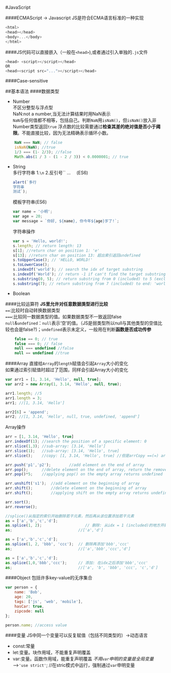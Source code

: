 #JavaScript

####ECMAScript -> Javascript
JS是符合ECMA语言标准的一种实现

```Javascript
<html>
<head></head>
<body>...</body>
</html>
```

####JS代码可以直接嵌入（一般在`<head>`),或者通过引入单独的`.js`文件
```Javascript
<head> <script></script></head>
OR
<head><script src="..."></script></head>
```
####Case-sensitive

##基本语法
####数据类型
- Number  
	不区分整型与浮点型  
	NaN:not a number,当无法计算结果时用NaN表示  
	`NaN`与任何值都不相等，包括自己。判断`NaN`用`isNaN()`，但`isNaN()`放入非Number类型返回`true`
	浮点数的比较需要通过**检查其差的绝对值是否小于阈限**。不能直接比较，因为无法精确表示循环小数。 
```Javascript
	NaN === NaN; // false
	isNaN(NaN); //true
	1/3 === (1- 2/3); //false
	Math.abs(1 / 3 - (1 - 2 / 3)) < 0.0000001; // true

```
- String  
	多行字符串 1.`\n` 2.反引号`` ... `  `(ES6)
	```Javascript
	alert(`多行
	字符串
	测试`);
	```
	模板字符串(ES6)
	```Javascript
	var name = '小明';
	var age = 20;
	var message = `你好, ${name}, 你今年${age}岁了!`;
	```
	字符串操作
	```Javascript
	var s = 'Hello, world!';
	s.length; // return length: 13
	s[1]; //return char on position 1: 'e'
	s[13]; //return char on position 13: 超出索引返回undefined
	s.toUpperCase(); // 'HELLO, WORLD!'
	s.toLowerCase();
	s.indexOf('world'); // search the idx of target substring
	s.indexOf('World'); // return -1 if can't find the target substring
	s.substring(0, 5); // return substring from 0 (included) to 5 (excluded): 'Hello'
	s.substring(7); // return substring from 7 (included) to end: 'world'
	```

- Boolean

####比较运算符 
**JS里允许对任意数据类型进行比较**  
	`==`:比较时自动转换数据类型  
	`===`:比较同一数据类型的值。如果数据类型不一致返回false   
	`null`&`undefined`：`null`表示‘空’的值。（JS是弱类型所以null与其他类型的空值比较也会是false?)；`undefined`表示未定义，一般用在判断**函数是否成功传参**
```Javascript
	false == 0; // true    
	false === 0; // false 
	null === undefined //false
	null == undefined //true

```
####Array
直接给`Array`的`length`赋值会引起`Array`大小的变化  
如果通过索引赋值时超过了范围，同样会引起Array大小的变化
```Javascript
var arr1 = [1, 3.14, 'Hello', null, true];
var arr2 = new Array(1, 3.14, 'Hello', null, true);

arr1.length; //5
arr1.length = 3;
arr1; //[1, 3.14, 'Hello']

arr2[6] = 'append';
arr2; //[1, 3.14, 'Hello', null, true, undefined, 'append']

```
Array操作
```Javascript
arr = [1, 3.14, 'Hello', true]
arr.indexOf(1); //search the position of a specific element: 0
arr.slice(1,3); //sub-array: [3.14, 'Hello']
arr.slice(1);	//sub-array: [3.14, 'Hello', true]
arr.slice();	//copy: [1, 3.14, 'Hello', true] //但是arrCopy ==(=) arr //false

arr.push('p1','p2');		//add element on the end of array
arr.pop();		//delete element on the end of array, return the removed element: 'p2'
arr.pop()*5;	//applying pop() on the empty array returns undefined

arr.unshift('s1');	//add element on the beginning of array
arr.shift();		//delete element on the beginning of array
arr.shift();		//applying shift on the empty array returns undefined

arr.sort();
arr.reverse();

//splice()从指定的索引开始删除若干元素，然后再从该位置添加若干元素
as = ['a','b','c','d'];
as.splice(1, 2);				   // 删除: 从idx = 1 (included)的地方开始删除2个元素, return the deleted items ['b','c'] 
as;								//['a','d']

as = ['a','b','c','d'];
as.splice(1, 2, 'bbb', 'ccc'); 	// 删除再添加'bbb','ccc'
as;								//['a','bbb','ccc','d']

as = ['a','b','c','d'];
as.splice(1,0,'bbb','ccc');		// 添加: 在idx之后添加'bbb','ccc'
as;								//['a', 'b', 'bbb', 'ccc', 'c','d']


```


####Object
包括许多key-value的无序集合
```Javascript
var person = {
    name: 'Bob',
    age: 20,
    tags: ['js', 'web', 'mobile'],
    hasCar: true,
    zipcode: null
};

person.name; //access value
```
####变量
JS中同一个变量可以反复赋值（包括不同类型的）->动态语言
- const:常量
- let:变量。块作用域，不能重复声明覆盖
- var:变量。函数作用域，能重复声明覆盖 *不用`var`申明的变量是全局变量*    
—>`'use strict'`;  //在stric模式中运行，强制通过`var`申明变量

